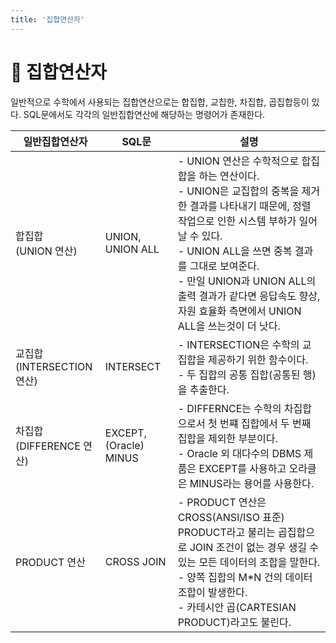 ```yaml
---
title: '집합연산자'
---
```

# 🐬 집합연산자

일반적으로 수학에서 사용되는 집합연산으로는 합집합, 교칩한, 차집합, 곱집합등이 있다. SQL문에서도 각각의 일반집합연산에 해당하는 명령어가 존재한다.

|일반집합연산자|SQL문|설명|
|-|-|-|
|합집합<br>(UNION 연산)|UNION, UNION ALL|- UNION 연산은 수학적으로 합집합을 하는 연산이다.<br>- UNION은 교집합의 중복을 제거한 결과를 나타내기 때문에, 정렬 작업으로 인한 시스템 부하가 일어날 수 있다.<br>- UNION ALL을 쓰면 중복 결과를 그대로 보여준다.<br>- 만일 UNION과 UNION ALL의 출력 결과가 같다면 응답속도 향상, 자원 효율화 측면에서 UNION ALL을 쓰는것이 더 낫다.|
|교집합<br>(INTERSECTION 연산)|INTERSECT|- INTERSECTION은 수학의 교집합을 제공하기 위한 함수이다.<br>- 두 집합의 공통 집합(공통된 행)을 추출한다.|
|차집합<br>(DIFFERENCE 연산)|EXCEPT, (Oracle) MINUS|- DIFFERNCE는 수학의 차집합으로서 첫 번쨰 집합에서 두 번째 집합을 제외한 부분이다.<br>- Oracle 외 대다수의 DBMS 제품은 EXCEPT를 사용하고 오라클은 MINUS라는 용어를 사용한다.|
|PRODUCT 연산|CROSS JOIN|- PRODUCT 연산은 CROSS(ANSI/ISO 표준) PRODUCT라고 불리는 곱집합으로 JOIN 조건이 없는 경우 생길 수 있는 모든 데이터의 조합을 말한다.<br>- 양쪽 집합의 M*N 건의 데이터 조합이 발생한다.<br>- 카테시안 곱(CARTESIAN PRODUCT)라고도 불린다.|